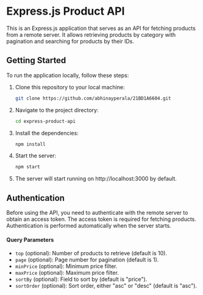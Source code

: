 # Express.js Product API

This is an Express.js application that serves as an API for fetching products from a remote server. It allows retrieving products by category with pagination and searching for products by their IDs.

## Getting Started

To run the application locally, follow these steps:

1. Clone this repository to your local machine:

    ```bash
    git clone https://github.com/abhinayperala/21BD1A6604.git
    ```

2. Navigate to the project directory:

    ```bash
    cd express-product-api
    ```

3. Install the dependencies:

    ```bash
    npm install
    ```

4. Start the server:

    ```bash
    npm start
    ```

5. The server will start running on http://localhost:3000 by default.

## Authentication

Before using the API, you need to authenticate with the remote server to obtain an access token. The access token is required for fetching products. Authentication is performed automatically when the server starts.

#### Query Parameters

- `top` (optional): Number of products to retrieve (default is 10).
- `page` (optional): Page number for pagination (default is 1).
- `minPrice` (optional): Minimum price filter.
- `maxPrice` (optional): Maximum price filter.
- `sortBy` (optional): Field to sort by (default is "price").
- `sortOrder` (optional): Sort order, either "asc" or "desc" (default is "asc").
